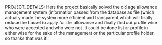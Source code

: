 PROJECT_DETAILS:
Here the project basically solved the old age allowance management system (information passed from the database as file )which actually made the system more efficient and transparent,which will finally reduce the hassel to apply for the allowance and finally  find out profile wise who were accepted and who were not .It could be done list or profile in either wise for the sake of the management or the particular profile holder.
so thanks that was it!
